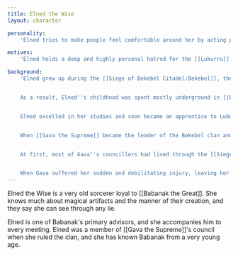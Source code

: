 ```yaml
---
title: Elned the Wise
layout: character

personality:
    'Elned tries to make people feel comfortable around her by acting playful and mischievous. She often pretends to forget things and to not understand what''s going on, while in reality she watches other people very closely and takes mental notes of everything they say. When she needs to, she drops the masquerade and can quickly take charge in an emergency. However, she prefers to give hints and subtle advice to those around her in an attempt to guide their actions.'

motives:
    'Elned holds a deep and highly personal hatred for the [[Lukurru]]. Since long before Babanak came to power in the Bekebel clan, Elned has been promoting distrust for the Lukurru and encouraging open war with them. Much of her wisdom, both as a member of Gava''s council and as Babanak''s primary advisor, has been directed towards her goal of destroying the Lukurru. With both, she has been able to leverage the death of [[Nort the Pyromancer]] to motivate actions against the Lukurru.'

background:
    'Elned grew up during the [[Siege of Bekebel Citadel:Bekebel]], the zenith of the conflict between the Bekebel and the Lukurru. For seven years, legions of Lukurru soldiers fought to breach the walls of the citadel. By the time the Lukurru finally retreated, both clans had suffered tremendous losses. Nonetheless, skirmishes continued around the border between the clans territories for decades to come.


    As a result, Elned''s childhood was spent mostly underground in [[Bekebel Citadel:Bekebel]]''s tunnels. Until the siege ended, she had no education, and she was raised mostly on preserved food and propaganda. Later, like many others whose childhoods were turned upside-down by the war, she returned to school and began to learn metalworking.


    Elned excelled in her studies and soon became an apprentice to Lubu the Artificer, who taught her how to weave enchantments into metal. Over the years, Elned''s abilities as a sorcerer slowly emerged and she became capable of imbuing metal with magic of unprecedented potency. When Lubu retired, Elned took over her shop and school and continued to develop new arts of metallurgy and enchantment.


    When [[Gava the Supreme]] became the leader of the Bekebel clan and formed her council, she selected Elned to be one of its nine members. For a while, Elned continued to run her school while she served on the council, but over time her responsibilities as a councillor grew until she could no longer maintain any students.


    At first, most of Gava''s councillors had lived through the [[Siege of Bekebel Citadel:Bekebel]] and remembered it vividly, even though Gava herself was born several years after it ended. But as the years wore on, the older councillors were replaced as they retired. Eventually Elned was the only one on the council who had experience the siege firsthand, and her powerful enmity towards the Lukurru was no longer the prevailing consensus.


    When Gava suffered her sudden and debilitating injury, leaving her unable to speak or walk, Elned and the other councillors nominated her son Babanak to lead the clan in her absence. As it became clear that Gava would never recover, Babanak took the title [[Babanak the Great]] and became the permanent ruler of the clan. He abolished the council, but then hired many of his mother''s councillors (including Elned) as special advisors. To the present day, Elned serves as Babanak''s tutor in sorcery and enchantment and works with him and [[Paparnad the Mystic]] to develop the clan''s gifts to [[Tuvdak the Magnificent]].'
---
```


Elned the Wise is a very old sorcerer loyal to [[Babanak the Great]]. She knows much about magical artifacts and the manner of their creation, and they say she can see through any lie.

Elned is one of Babanak's primary advisors, and she accompanies him to every meeting. Elned was a member of [[Gava the Supreme]]'s council when she ruled the clan, and she has known Babanak from a very young age.
